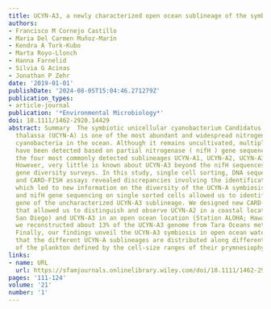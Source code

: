```yaml
---
title: UCYN‐A3, a newly characterized open ocean sublineage of the symbiotic N2‐fixing cyanobacterium *Candidatus* Atelocyanobacterium thalassa
authors:
- Francisco M Cornejo Castillo
- Maria Del Carmen Muñoz‐Marín
- Kendra A Turk‐Kubo
- Marta Royo‐Llonch
- Hanna Farnelid
- Silvia G Acinas
- Jonathan P Zehr
date: '2019-01-01'
publishDate: '2024-08-05T15:04:46.271279Z'
publication_types:
- article-journal
publication: '*Environmental Microbiology*'
doi: 10.1111/1462-2920.14429
abstract: Summary  The symbiotic unicellular cyanobacterium Candidatus Atelocyanobacterium
  thalassa (UCYN‐A) is one of the most abundant and widespread nitrogen (N 2 )‐fixing
  cyanobacteria in the ocean. Although it remains uncultivated, multiple sublineages
  have been detected based on partial nitrogenase ( nifH ) gene sequences, including
  the four most commonly detected sublineages UCYN‐A1, UCYN‐A2, UCYN‐A3 and UCYN‐A4.
  However, very little is known about UCYN‐A3 beyond the nifH sequences from nifH
  gene diversity surveys. In this study, single cell sorting, DNA sequencing, qPCR
  and CARD‐FISH assays revealed discrepancies involving the identification of sublineages,
  which led to new information on the diversity of the UCYN‐A symbiosis. 16S rRNA
  and nifH gene sequencing on single sorted cells allowed us to identify the 16S rRNA
  gene of the uncharacterized UCYN‐A3 sublineage. We designed new CARD‐FISH probes
  that allowed us to distinguish and observe UCYN‐A2 in a coastal location (SIO Pier;
  San Diego) and UCYN‐A3 in an open ocean location (Station ALOHA; Hawaii). Moreover,
  we reconstructed about 13% of the UCYN‐A3 genome from Tara Oceans metagenomic data.
  Finally, our findings unveil the UCYN‐A3 symbiosis in open ocean waters suggesting
  that the different UCYN‐A sublineages are distributed along different size fractions
  of the plankton defined by the cell‐size ranges of their prymnesiophyte hosts.
links:
- name: URL
  url: https://sfamjournals.onlinelibrary.wiley.com/doi/10.1111/1462-2920.14429
pages: '111-124'
volume: '21'
number: '1'
---
```

